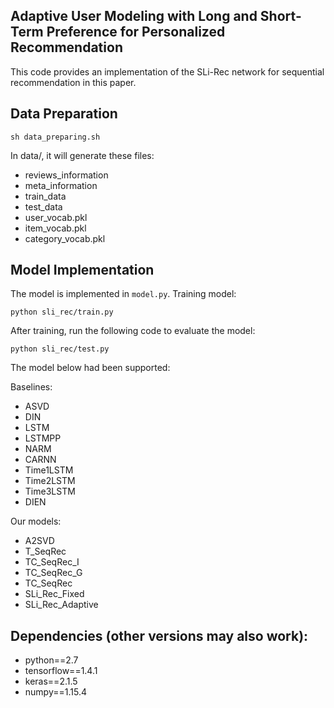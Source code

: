 ## Adaptive User Modeling with Long and Short-Term Preference for Personalized Recommendation
This code provides an implementation of the SLi-Rec network for sequential recommendation in this paper.

## Data Preparation
```
sh data_preparing.sh
```
In data/, it will generate these files: 
- reviews_information
- meta_information
- train_data 
- test_data
- user_vocab.pkl 
- item_vocab.pkl 
- category_vocab.pkl 

## Model Implementation
The model is implemented in ```model.py```.
Training model:
```
python sli_rec/train.py
```

After training, run the following code to evaluate the model:
```
python sli_rec/test.py
```

The model below had been supported: 

Baselines:
- ASVD
- DIN
- LSTM
- LSTMPP
- NARM
- CARNN
- Time1LSTM
- Time2LSTM
- Time3LSTM
- DIEN

Our models:
- A2SVD
- T_SeqRec
- TC_SeqRec_I
- TC_SeqRec_G
- TC_SeqRec
- SLi_Rec_Fixed
- SLi_Rec_Adaptive

## Dependencies (other versions may also work):
- python==2.7
- tensorflow==1.4.1
- keras==2.1.5
- numpy==1.15.4

